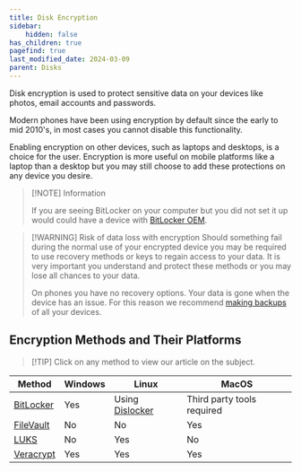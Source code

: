 ```yaml
---
title: Disk Encryption
sidebar:
    hidden: false
has_children: true
pagefind: true
last_modified_date: 2024-03-09
parent: Disks
---
```


Disk encryption is used to protect sensitive data on your devices like photos, email accounts and passwords. 

Modern phones have been using encryption by default since the early to mid 2010's, in most cases you cannot disable this functionality.

Enabling encryption on other devices, such as laptops and desktops, is a choice for the user. Encryption is more useful on mobile platforms like a laptop than a desktop but you may still choose to add these protections on any device you desire.

> [!NOTE] Information
> 
> If you are seeing BitLocker on your computer but you did not set it up would could have a device with [BitLocker OEM](https://learn.microsoft.com/en-us/windows-hardware/design/device-experiences/oem-bitlocker).

> [!WARNING] Risk of data loss with encryption
> Should something fail during the normal use of your encrypted device you may be required to use recovery methods or keys to regain access to your data. It is very important you understand and protect these methods or you may lose all chances to your data.
> 
> On phones you have no recovery options. Your data is gone when the device has an issue. For this reason we recommend [making backups](/backups/backups) of all your devices.

## Encryption Methods and Their Platforms

> [!TIP] Click on any method to view our article on the subject.

| Method | Windows | Linux | MacOS |
| ------ | ------- | ----- | ----- |
| [BitLocker](/disks/encryption/bitlocker.html) | Yes | Using [Dislocker](/disks/disk-encryption/dislocker.html) | Third party tools required |
| [FileVault](/disks/encryption/filevault.html) | No | No | Yes |
| [LUKS](/disks/encryption/luks.html) | No  | Yes | No |
| [Veracrypt](/disks/encryption/veracrypt.html) | Yes | Yes | Yes |